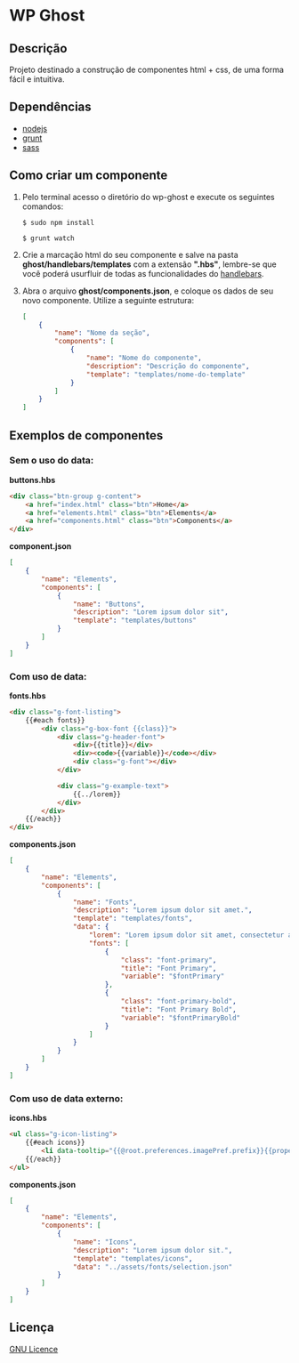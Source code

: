 # WP Ghost

## Descrição

Projeto destinado a construção de componentes html + css, de uma forma fácil e intuitiva.

## Dependências

* [nodejs](https://nodejs.org/)
* [grunt](http://gruntjs.com/)
* [sass](http://sass-lang.com/install)

## Como criar um componente

1. Pelo terminal acesso o diretório do wp-ghost e execute os seguintes comandos:

    ```shell
    $ sudo npm install
    ```
    ```shell
    $ grunt watch
    ```

2. Crie a marcação html do seu componente e salve na pasta **ghost/handlebars/templates** com a extensão **".hbs"**, lembre-se que você poderá usurfluir de todas as funcionalidades do [handlebars](http://handlebarsjs.com/).

3. Abra o arquivo **ghost/components.json**, e coloque os dados de seu novo componente. Utilize a seguinte estrutura:

    ```json
    [
        {
            "name": "Nome da seção",
            "components": [
                {
                    "name": "Nome do componente",
                    "description": "Descrição do componente",
                    "template": "templates/nome-do-template"
                }
            ]
        }
    ]
    ```

## Exemplos de componentes

### Sem o uso do data:

**buttons.hbs**

```html
<div class="btn-group g-content">
    <a href="index.html" class="btn">Home</a>
    <a href="elements.html" class="btn">Elements</a>
    <a href="components.html" class="btn">Components</a>
</div>
```
**component.json**

```json
[
    {
        "name": "Elements",
        "components": [
            {
                "name": "Buttons",
                "description": "Lorem ipsum dolor sit",
                "template": "templates/buttons"
            }
        ]
    }
]
```
### Com uso de data:

**fonts.hbs**

```html
<div class="g-font-listing">
    {{#each fonts}}
        <div class="g-box-font {{class}}">
            <div class="g-header-font">
                <div>{{title}}</div>
                <div><code>{{variable}}</code></div>
                <div class="g-font"></div>
            </div>

            <div class="g-example-text">
                {{../lorem}}
            </div>
        </div>
    {{/each}}
</div>
```

**components.json**

```json
[
    {
        "name": "Elements",
        "components": [
            {
                "name": "Fonts",
                "description": "Lorem ipsum dolor sit amet.",
                "template": "templates/fonts",
                "data": {
                    "lorem": "Lorem ipsum dolor sit amet, consectetur adipisicing elit.",
                    "fonts": [
                        {
                            "class": "font-primary",
                            "title": "Font Primary",
                            "variable": "$fontPrimary"
                        },
                        {
                            "class": "font-primary-bold",
                            "title": "Font Primary Bold",
                            "variable": "$fontPrimaryBold"
                        }
                    ]
                }
            }
        ]
    }
]
```

### Com uso de data externo:

**icons.hbs**

```html
<ul class="g-icon-listing">
    {{#each icons}}
        <li data-tooltip="{{@root.preferences.imagePref.prefix}}{{properties.name}}"><i class="{{@root.preferences.imagePref.prefix}}{{properties.name}}"></i></li>
    {{/each}}
</ul>
```

**components.json**

```json
[
    {
        "name": "Elements",
        "components": [
            {
                "name": "Icons",
                "description": "Lorem ipsum dolor sit.",
                "template": "templates/icons",
                "data": "../assets/fonts/selection.json"
            }
        ]
    }
]
```

## Licença

[GNU Licence](https://github.com/Apiki/wp-ghost/blob/master/LICENSE)
